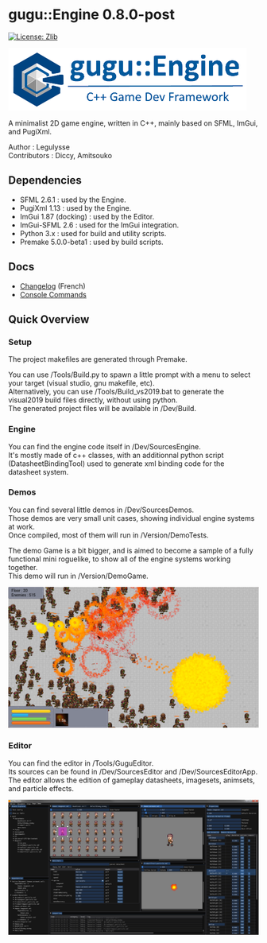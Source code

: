 # gugu::Engine 0.8.0-post
[![License: Zlib](https://img.shields.io/badge/License-Zlib-lightgrey.svg)](https://opensource.org/licenses/Zlib)

![gugu::Engine Logo Title](./Docs/Logos/Gugu-logo-title.png)

A minimalist 2D game engine, written in C++, mainly based on SFML, ImGui, and PugiXml.

Author : Legulysse  
Contributors : Diccy, Amitsouko

## Dependencies

- SFML 2.6.1 : used by the Engine.  
- PugiXml 1.13 : used by the Engine.  
- ImGui 1.87 (docking) : used by the Editor.  
- ImGui-SFML 2.6 : used for the ImGui integration.  
- Python 3.x : used for build and utility scripts.  
- Premake 5.0.0-beta1 : used by build scripts.  

## Docs

- [Changelog](/Docs/ProjectHistory.md) (French)  
- [Console Commands](/Docs/Commands.md)  

## Quick Overview

### Setup

The project makefiles are generated through Premake.  

You can use /Tools/Build.py to spawn a little prompt with a menu to select your target (visual studio, gnu makefile, etc).  
Alternatively, you can use /Tools/Build_vs2019.bat to generate the visual2019 build files directly, without using python.  
The generated project files will be available in /Dev/Build.  

### Engine

You can find the engine code itself in /Dev/SourcesEngine.  
It's mostly made of c++ classes, with an additionnal python script (DatasheetBindingTool) used to generate xml binding code for the datasheet system.  

### Demos

You can find several little demos in /Dev/SourcesDemos.  
Those demos are very small unit cases, showing individual engine systems at work.  
Once compiled, most of them will run in /Version/DemoTests.  

The demo Game is a bit bigger, and is aimed to become a sample of a fully functional mini roguelike, to show all of the engine systems working together.  
This demo will run in /Version/DemoGame.  

![Demo Screenshot](./Docs/Pictures/DemoGame_03.png)

### Editor

You can find the editor in /Tools/GuguEditor.  
Its sources can be found in /Dev/SourcesEditor and /Dev/SourcesEditorApp.  
The editor allows the edition of gameplay datasheets, imagesets, animsets, and particle effects.  

![Editor Screenshot](./Docs/Pictures/Editor_02.png)
